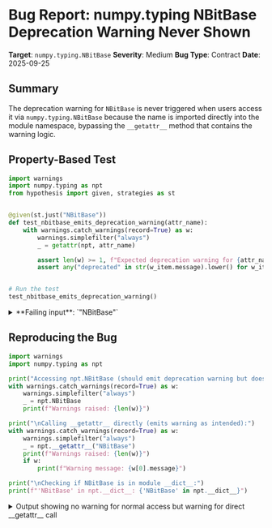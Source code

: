 # Bug Report: numpy.typing NBitBase Deprecation Warning Never Shown

**Target**: `numpy.typing.NBitBase`
**Severity**: Medium
**Bug Type**: Contract
**Date**: 2025-09-25

## Summary

The deprecation warning for `NBitBase` is never triggered when users access it via `numpy.typing.NBitBase` because the name is imported directly into the module namespace, bypassing the `__getattr__` method that contains the warning logic.

## Property-Based Test

```python
import warnings
import numpy.typing as npt
from hypothesis import given, strategies as st


@given(st.just("NBitBase"))
def test_nbitbase_emits_deprecation_warning(attr_name):
    with warnings.catch_warnings(record=True) as w:
        warnings.simplefilter("always")
        _ = getattr(npt, attr_name)

        assert len(w) >= 1, f"Expected deprecation warning for {attr_name}"
        assert any("deprecated" in str(w_item.message).lower() for w_item in w)


# Run the test
test_nbitbase_emits_deprecation_warning()
```

<details>

<summary>
**Failing input**: `"NBitBase"`
</summary>
```
Traceback (most recent call last):
  File "/home/npc/pbt/agentic-pbt/worker_/54/hypo.py", line 17, in <module>
    test_nbitbase_emits_deprecation_warning()
    ~~~~~~~~~~~~~~~~~~~~~~~~~~~~~~~~~~~~~~~^^
  File "/home/npc/pbt/agentic-pbt/worker_/54/hypo.py", line 7, in test_nbitbase_emits_deprecation_warning
    def test_nbitbase_emits_deprecation_warning(attr_name):
                   ^^^
  File "/home/npc/miniconda/lib/python3.13/site-packages/hypothesis/core.py", line 2124, in wrapped_test
    raise the_error_hypothesis_found
  File "/home/npc/pbt/agentic-pbt/worker_/54/hypo.py", line 12, in test_nbitbase_emits_deprecation_warning
    assert len(w) >= 1, f"Expected deprecation warning for {attr_name}"
           ^^^^^^^^^^^
AssertionError: Expected deprecation warning for NBitBase
Falsifying example: test_nbitbase_emits_deprecation_warning(
    attr_name='NBitBase',
)
```
</details>

## Reproducing the Bug

```python
import warnings
import numpy.typing as npt

print("Accessing npt.NBitBase (should emit deprecation warning but doesn't):")
with warnings.catch_warnings(record=True) as w:
    warnings.simplefilter("always")
    _ = npt.NBitBase
    print(f"Warnings raised: {len(w)}")

print("\nCalling __getattr__ directly (emits warning as intended):")
with warnings.catch_warnings(record=True) as w:
    warnings.simplefilter("always")
    _ = npt.__getattr__("NBitBase")
    print(f"Warnings raised: {len(w)}")
    if w:
        print(f"Warning message: {w[0].message}")

print("\nChecking if NBitBase is in module __dict__:")
print(f"'NBitBase' in npt.__dict__: {'NBitBase' in npt.__dict__}")
```

<details>

<summary>
Output showing no warning for normal access but warning for direct __getattr__ call
</summary>
```
Accessing npt.NBitBase (should emit deprecation warning but doesn't):
Warnings raised: 0

Calling __getattr__ directly (emits warning as intended):
Warnings raised: 1
Warning message: `NBitBase` is deprecated and will be removed from numpy.typing in the future. Use `@typing.overload` or a `TypeVar` with a scalar-type as upper bound, instead. (deprecated in NumPy 2.3)

Checking if NBitBase is in module __dict__:
'NBitBase' in npt.__dict__: True
```
</details>

## Why This Is A Bug

This violates NumPy's deprecation contract with its users. The code clearly intends to emit a deprecation warning when users access `NBitBase`, as evidenced by:

1. **Documentation explicitly marks it as deprecated**: The NBitBase class docstring states `.. deprecated:: 2.3` (line 20 in `/numpy/_typing/_nbit_base.py`)

2. **Warning mechanism exists but is unreachable**: The `__getattr__` method in `/numpy/typing/__init__.py` (lines 172-184) contains explicit code to check for "NBitBase" and issue a DeprecationWarning with detailed migration instructions

3. **Python's attribute resolution bypasses the warning**: Line 160 imports `NBitBase` directly (`from numpy._typing import ArrayLike, DTypeLike, NBitBase, NDArray`), placing it in the module's `__dict__`. When users access `npt.NBitBase`, Python finds it in the module dictionary and never calls `__getattr__`, making the deprecation warning unreachable

4. **Users lose critical migration information**: Without the warning, users won't know to migrate to the recommended alternatives (`@typing.overload` or `TypeVar` with scalar-type bounds) before NBitBase is removed in a future NumPy version

5. **Breaks standard deprecation workflow**: NumPy follows a strict deprecation policy where features are warned about before removal. This bug violates that policy for all users of NBitBase.

## Relevant Context

The NBitBase class was deprecated in NumPy 2.3 (2025-05-01) because changes in NumPy 2.2.0 to float64 and complex128 made static type-checkers reject code using NBitBase as a generic upper bound. The recommended migration path is to use `@typing.overload` decorators or `TypeVar` with scalar-type bounds instead.

The deprecation is documented in:
- NBitBase class docstring: `/numpy/_typing/_nbit_base.py:20`
- NumPy 2.3 release notes
- Online NumPy documentation at numpy.org

The `__getattr__` implementation exists specifically to handle deprecated names and show warnings, but the direct import prevents it from ever being invoked for NBitBase.

## Proposed Fix

Remove `NBitBase` from the direct import on line 160 and let `__getattr__` handle it:

```diff
--- a/numpy/typing/__init__.py
+++ b/numpy/typing/__init__.py
@@ -157,7 +157,10 @@

 # pyright: reportDeprecated=false

-from numpy._typing import ArrayLike, DTypeLike, NBitBase, NDArray
+from numpy._typing import ArrayLike, DTypeLike, NDArray
+
+# NBitBase is deliberately not imported directly to ensure
+# the deprecation warning in __getattr__ is triggered

 __all__ = ["ArrayLike", "DTypeLike", "NBitBase", "NDArray"]

@@ -172,6 +175,7 @@ def __dir__() -> list[str]:
 def __getattr__(name: str):
     if name == "NBitBase":
         import warnings
+        from numpy._typing import NBitBase

         # Deprecated in NumPy 2.3, 2025-05-01
         warnings.warn(
```